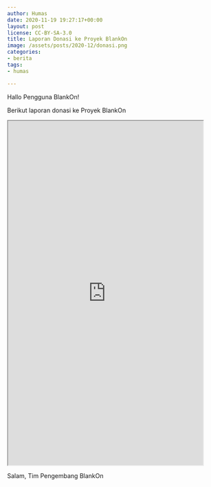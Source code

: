 ```yaml
---
author: Humas
date: 2020-11-19 19:27:17+00:00
layout: post
license: CC-BY-SA-3.0
title: Laporan Donasi ke Proyek BlankOn
image: /assets/posts/2020-12/donasi.png
categories:
- berita
tags:
- humas

---
```

Hallo Pengguna BlankOn!

Berikut laporan donasi ke Proyek BlankOn

<iframe height="800" width="90%" align="middle" src="https://docs.google.com/spreadsheets/d/e/2PACX-1vR-yVcKqYERsoaFu7fw5LLV-GJ4srDg6LFXXEuU91PlALDRVEDoZmNJAn5SALyleVm4U46x4-Wsi9In/pubhtml?widget=true"></iframe>

Salam,
Tim Pengembang BlankOn
